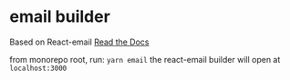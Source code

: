 # email builder

Based on React-email [Read the Docs](https://react.email/docs/introduction)

from monorepo root, run: `yarn email`
the react-email builder will open at `localhost:3000`
